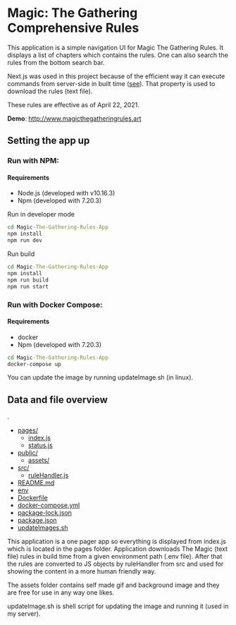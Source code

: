 # Magic: The Gathering Comprehensive Rules


This application is a simple navigation UI for Magic The Gathering Rules. It displays a list of chapters which contains the rules. One can also search the rules from the bottom search bar.

Next.js was used in this project because of the efficient way it can execute commands from server-side in built time ([see](https://www.educative.io/blog/nextjs-tutorial-examples#what)). That property is used to download the rules (text file).

These rules are effective as of April 22, 2021.

**Demo**: http://www.magicthegatheringrules.art


## Setting the app up


### Run with NPM:

#### Requirements

* Node.js (developed with v10.16.3)
* Npm (developed with 7.20.3)

Run in developer mode

```cmd
cd Magic-The-Gathering-Rules-App
npm install
npm run dev

```

Run build

```cmd
cd Magic-The-Gathering-Rules-App
npm install
npm run build
npm run start

```

### Run with Docker Compose:

#### Requirements

* docker
* Npm (developed with 7.20.3)

```cmd
cd Magic-The-Gathering-Rules-App
docker-compose up
```

You can update the image by running updateImage.sh (in linux).


## Data and file overview

.
 * [pages/](./pages)
   * [index.js](./pages/index.js)
   * [status.js](./pages/status.js)
 * [public/](./public)
   * [assets/](./public/assets)
 * [src/](./file_in_root.ext)
   * [ruleHandler.js](./src/ruleHandler.js)
 * [README.md](./README.md)
 * [env](./.env)
 * [Dockerfile](./Dockerfile)
 * [docker-compose.yml](./docker-compose.yml)
 * [package-lock.json](./package-lock.json)
 * [package.json](./package.json)
 * [updateImages.sh](./updateImages.sh)


This application is a one pager app so everything is displayed from index.js which is located in the pages folder. Application downloads The Magic (text file) rules in build time from a given environment path (.env file). After that the rules are converted to JS objects by ruleHandler from src and used for showing the content in a more human friendly way. 

The assets folder contains self made gif and background image and they are free for use in any way one likes.

updateImage.sh is shell script for updating the image and running it (used in my server).
